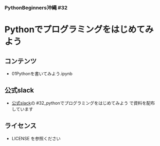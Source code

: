 ### PythonBeginners沖縄 #32 
# Pythonでプログラミングをはじめてみよう

## コンテンツ
- 01Pythonを書いてみよう.ipynb

## 公式slack
- [公式slack](https://onl.sc/kSiiye1)の #32_pythonでプログラミングをはじめてみよう で資料を配布しています

## ライセンス
- LICENSE を参照ください
